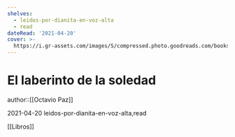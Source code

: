 ```yaml
---
shelves:
  - leidos-por-dianita-en-voz-alta
  - read
dateRead: '2021-04-20'
cover: >-
  https://i.gr-assets.com/images/S/compressed.photo.goodreads.com/books/1533825118l/41078496._SY475_.jpg
---
```

# El laberinto de la soledad

author::[[Octavio Paz]]

2021-04-20
leidos-por-dianita-en-voz-alta,read

[[Libros]]